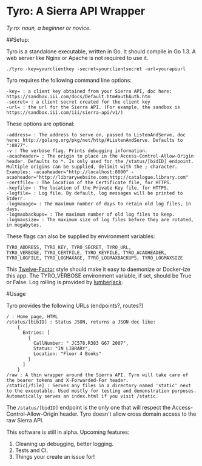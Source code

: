 # Tyro: A Sierra API Wrapper

*Ty·ro: noun, a beginner or novice.*

##Setup: 

Tyro is a standalone executable, written in Go. It should compile in Go 1.3. A web server like Nginx or Apache is not required to use it.

    ./tyro -key=yourclientkey -secret=yourclientsecret -url=yourapiurl

Tyro requires the following command line options: 

    -key= : a client key obtained from your Sierra API, doc here: https://sandbox.iii.com/docs/Default.htm#authAuth.htm
    -secret= : a client secret created for the client key
    -url= : the url for the Sierra API. (For example, the sandbox is https://sandbox.iii.com/iii/sierra-api/v1/)

These options are optional: 

    -address= : The address to serve on, passed to ListenAndServe, doc here: http://golang.org/pkg/net/http/#ListenAndServe. Defaults to ":8877". 
    -v : The verbose flag. Prints debugging information.
    -acaoheader= : The origin to place in the Access-Control-Allow-Origin header. Defaults to *. Is only used for the /status/[bidID] endpoint. Multiple origins can be supplied, delimit with the ; character. Examples: -acaoheader="http://localhost:8000" -acaoheader="http://librarywebsite.com;http://catalogue.library.com" 
    -certfile= : The location of the Certificate file, for HTTPS.
    -keyfile= : The location of the Private Key file, for HTTPS.
    -logfile= : Log file. By default, log messages will be printed to Stderr.
    -logmaxage= : The maximum number of days to retain old log files, in days.
    -logmaxbackups= : The maximum number of old log files to keep.
    -logmaxsize= : The maximum size of log files before they are rotated, in megabytes.

These flags can also be supplied by environment variables:

    TYRO_ADDRESS, TYRO_KEY, TYRO_SECRET, TYRO_URL, 
    TYRO_VERBOSE, TYRO_CERTFILE, TYRO_KEYFILE, TYRO_ACAOHEADER, 
    TYRO_LOGFILE, TYRO_LOGMAXAGE, TYRO_LOGMAXBACKUPS, TYRO_LOGMAXSIZE

This [Twelve-Factor](http://12factor.net/) style should make it easy to daemonize or Docker-ize this app. The TYRO_VERBOSE environment variable, if set, should be True or False. Log rolling is provided by [lumberjack](http://github.com/natefinch/lumberjack).

#Usage

Tyro provides the following URLs (endpoints?, routes?)

    / : Home page, HTML
    /status/[bibID] : Status JSON, returns a JSON doc like:
        {
          Entries: [
            {
              CallNumber: " JC578.R383 G67 2007",
              Status: "IN LIBRARY",
              Location: "Floor 4 Books"
            }
          ]
        } 
    /raw : A thin wrapper around the Sierra API. Tyro will take care of the bearer tokens and X-Forwarded-For header. 
    /static[/file] : Serves any files in a directory named 'static' next to the executable. Used mostly for testing and demonstration purposes. Automatically serves an index.html if you visit /static. 

The `/status/[bidID]` endpoint is the only one that will respect the Access-Control-Allow-Origin header. Tyro doesn't allow cross domain access to the raw Sierra API. 

This software is still in alpha. Upcoming features:

1. Cleaning up debugging, better logging.
2. Tests and CI. 
3. Things your create an issue for! 

